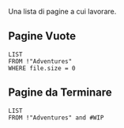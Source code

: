 Una lista di pagine a cui lavorare. 
## Pagine Vuote
```dataview 
LIST
FROM !"Adventures"
WHERE file.size = 0
```

## Pagine da Terminare
```dataview 
LIST
FROM !"Adventures" and #WIP 
```

